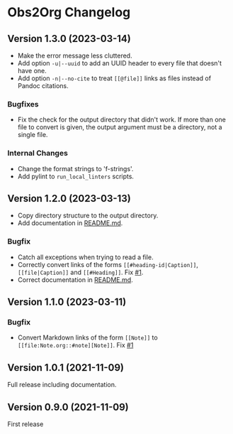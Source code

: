 # Obs2Org Changelog

## Version 1.3.0 (2023-03-14)

- Make the error message less cluttered.
- Add option `-u|--uuid` to add an UUID header to every file that doesn't have one.
- Add option `-n|--no-cite` to treat `[[@file]]` links as files instead of Pandoc citations.

### Bugfixes

- Fix the check for the output directory that didn't work. If more than one file to convert is given, the output argument must be a directory, not a single file.

### Internal Changes

- Change the format strings to 'f-strings'.
- Add pylint to `run_local_linters` scripts.

## Version 1.2.0 (2023-03-13)

- Copy directory structure to the output directory.
- Add documentation in [README.md](README.md).

### Bugfix

- Catch all exceptions when trying to read a file.
- Correctly convert links of the forms `[[#heading-id|Caption]]`, `[[file|Caption]]` and `[[#Heading]]`. Fix [#1](https://github.com/Release-Candidate/Obs2Org/issues/1).
- Correct documentation in [README.md](README.md).

## Version 1.1.0 (2023-03-11)

### Bugfix

- Convert Markdown links of the form `[[Note]]` to `[[file:Note.org::#note][Note]]`. Fix [#1](https://github.com/Release-Candidate/Obs2Org/issues/1)

## Version 1.0.1 (2021-11-09)

Full release including documentation.

## Version 0.9.0 (2021-11-09)

First release
